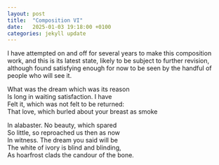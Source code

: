 ```yaml
---
layout: post
title:  "Composition VI"
date:   2025-01-03 19:18:00 +0100
categories: jekyll update
---
```


I have attempted on and off for several years to make this composition work, and this is its latest state, likely to be subject to further revision, although found satisfying enough for now to be seen by the handful of people who will see it. 

What was the dream which was its reason <br>
Is long in waiting satisfaction. I have <br>
Felt it, which was not felt to be returned: <br>
That love, which burled about your breast as smoke <br> 

In alabaster. No beauty, which spared <br>
So little, so reproached us then as now <br>
In witness. The dream you said will be <br>
The white of ivory is blind and blinding, <br>
As hoarfrost clads the candour of the bone. <br> 


